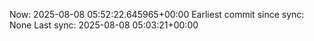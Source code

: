 Now: 2025-08-08 05:52:22.645965+00:00 Earliest commit since sync: None Last sync: 2025-08-08 05:03:21+00:00
